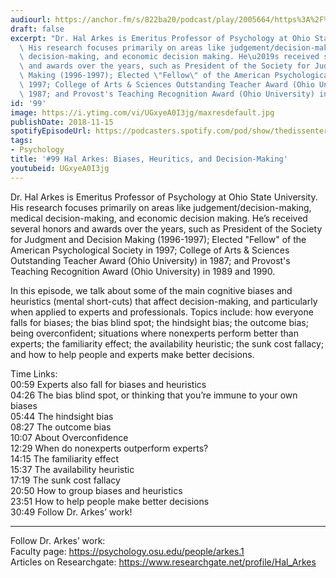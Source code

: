 ```yaml
---
audiourl: https://anchor.fm/s/822ba20/podcast/play/2005664/https%3A%2F%2Fd3ctxlq1ktw2nl.cloudfront.net%2Fproduction%2F2018-11-30%2F7707363-44100-2-a76585d2d6e4.mp3
draft: false
excerpt: "Dr. Hal Arkes is Emeritus Professor of Psychology at Ohio State University.\
  \ His research focuses primarily on areas like judgement/decision-making, medical\
  \ decision-making, and economic decision making. He\u2019s received several honors\
  \ and awards over the years, such as President of the Society for Judgment and Decision\
  \ Making (1996-1997); Elected \"Fellow\" of the American Psychological Society in\
  \ 1997; College of Arts & Sciences Outstanding Teacher Award (Ohio University) in\
  \ 1987; and Provost's Teaching Recognition Award (Ohio University) in 1989 and 1990."
id: '99'
image: https://i.ytimg.com/vi/UGxyeA0I3jg/maxresdefault.jpg
publishDate: 2018-11-15
spotifyEpisodeUrl: https://podcasters.spotify.com/pod/show/thedissenter/episodes/99-Hal-Arkes-Biases--Heuritics--and-Decision-Making-e2rn70
tags:
- Psychology
title: '#99 Hal Arkes: Biases, Heuritics, and Decision-Making'
youtubeid: UGxyeA0I3jg
---
```

<div class="timelinks">

Dr. Hal Arkes is Emeritus Professor of Psychology at Ohio State University. His research focuses primarily on areas like judgement/decision-making, medical decision-making, and economic decision making. He’s received several honors and awards over the years, such as President of the Society for Judgment and Decision Making (1996-1997); Elected "Fellow" of the American Psychological Society in 1997; College of Arts & Sciences Outstanding Teacher Award (Ohio University) in 1987; and Provost's Teaching Recognition Award (Ohio University) in 1989 and 1990.

In this episode, we talk about some of the main cognitive biases and heuristics (mental short-cuts) that affect decision-making, and particularly when applied to experts and professionals. Topics include: how everyone falls for biases; the bias blind spot; the hindsight bias; the outcome bias; being overconfident; situations where nonexperts perform better than experts; the familiarity effect; the availability heuristic; the sunk cost fallacy; and how to help people and experts make better decisions.

Time Links:  
<time>00:59</time> Experts also fall for biases and heuristics  
<time>04:26</time> The bias blind spot, or thinking that you’re immune to your own biases                   
<time>05:44</time> The hindsight bias        
<time>08:27</time> The outcome bias      
<time>10:07</time> About Overconfidence        
<time>12:29</time> When do nonexperts outperform experts?           
<time>14:15</time> The familiarity effect    
<time>15:37</time> The availability heuristic  
<time>17:19</time> The sunk cost fallacy  
<time>20:50</time> How to group biases and heuristics  
<time>23:51</time> How to help people make better decisions  
<time>30:49</time> Follow Dr. Arkes’ work!

---

Follow Dr. Arkes’ work:  
Faculty page: https://psychology.osu.edu/people/arkes.1  
Articles on Researchgate: https://www.researchgate.net/profile/Hal_Arkes
</div>

